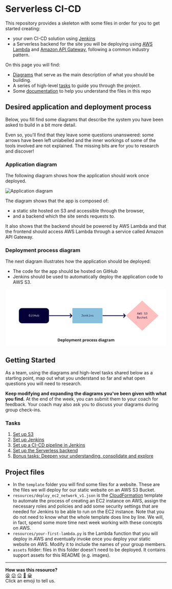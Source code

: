 # Serverless CI-CD

This repository provides a skeleton with some files in order for you to get
started creating:

- your own CI-CD solution using [Jenkins](https://www.jenkins.io/) 
- a Serverless backend for the site you will be deploying using [AWS
  Lambda](https://aws.amazon.com/lambda/) and [Amazon API
  Gateway](https://aws.amazon.com/api-gateway/), following a common industry
  pattern.

On this page you will find:

- [Diagrams](#desired-application-and-deployment-process) that serve as the main
  description of what you should be building.
- A series of high-level [tasks](#getting-started) to guide you through the
  project.
- Some [documentation](#project-files) to help you understand the files in this
  repo 

## Desired application and deployment process

Below, you fill find some diagrams that describe the system you have been asked
to build in a bit more detail. 

Even so, you'll find that they leave some questions unanswered: some arrows have
been left unlabelled and the inner workings of some of the tools involved are
not explained. The missing bits are for you to research and discover!

### Application diagram

The following diagram shows how the application should work once deployed. 

![Application diagram](assets/application_diagram.jpg?raw=true "Application
diagram")

The diagram shows that the app is composed of:
- a static site hosted on S3 and accessible through the browser,
- and a backend which the site sends requests to.

It also shows that the backend should be powered by AWS Lambda and that the
frontend should access AWS Lambda through a service called Amazon API Gateway.

### Deployment process diagram

The next diagram illustrates how the application should be deployed:

- The code for the app should be hosted on GitHub
- Jenkins should be used to automatically deploy the application code to AWS S3.
  
![Deployment process diagram](assets/deployment_process_diagram.jpg?raw=true
"Deployment process diagram")

## Getting Started

As a team, using the diagrams and high-level tasks shared below as a starting
point, map out what you understand so far and what open questions you will need
to research.

**Keep modifying and expanding the diagrams you've been given with what you
find.** At the end of the week, you can submit them to your coach for feedback.
Your coach may also ask you to discuss your diagrams during group check-ins.

### Tasks

1. [Set up S3](01_set_up_s3.md)
2. [Set up Jenkins](02_set_up_jenkins.md)
3. [Set up a CI-CD pipeline in Jenkins](03_set_up_pipeline.md)
4. [Set up the Serverless backend](04_set_up_serverless.md)
5. [Bonus tasks: Deepen your understanding, consolidate and
   explore](05_bonus.md)

## Project files

- In the `template` folder you will find some files for a website. These are the
  files we will deploy for our static website on an AWS S3 Bucket.
- `resources/deploy_ec2_network_v1.json` is the
  [CloudFormation](https://docs.aws.amazon.com/AWSCloudFormation/latest/UserGuide/Welcome.html)
  template to automate the process of creating an EC2 instance on AWS, assign
  the necessary roles and policies and add some security settings that are
  needed for Jenkins to be able to run on the EC2 instance. Note that you do not
  need to know what the whole template does line by line. We will, in fact,
  spend some more time next week working with these concepts on AWS.
- `resources/your-first-lambda.py` is the Lambda function that you will deploy
  in AWS and eventually invoke once you deploy your static website on AWS.
  Modify it to include the names of your group members.
- `assets` folder: files in this folder doesn't need to be deployed. It contains
  support assets for this README (e.g. images).


<!-- BEGIN GENERATED SECTION DO NOT EDIT -->

---

**How was this resource?**  
[😫](https://airtable.com/shrUJ3t7KLMqVRFKR?prefill_Repository=makersacademy%2Fserverless-cicd&prefill_File=README.md&prefill_Sentiment=😫) [😕](https://airtable.com/shrUJ3t7KLMqVRFKR?prefill_Repository=makersacademy%2Fserverless-cicd&prefill_File=README.md&prefill_Sentiment=😕) [😐](https://airtable.com/shrUJ3t7KLMqVRFKR?prefill_Repository=makersacademy%2Fserverless-cicd&prefill_File=README.md&prefill_Sentiment=😐) [🙂](https://airtable.com/shrUJ3t7KLMqVRFKR?prefill_Repository=makersacademy%2Fserverless-cicd&prefill_File=README.md&prefill_Sentiment=🙂) [😀](https://airtable.com/shrUJ3t7KLMqVRFKR?prefill_Repository=makersacademy%2Fserverless-cicd&prefill_File=README.md&prefill_Sentiment=😀)  
Click an emoji to tell us.

<!-- END GENERATED SECTION DO NOT EDIT -->

